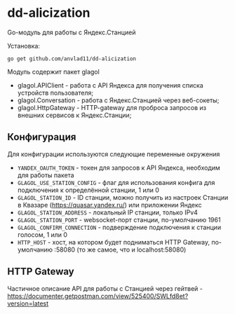 # dd-alicization

Go-модуль для работы с Яндекс.Станцией

Установка:

``
go get github.com/anvlad11/dd-alicization
``

Модуль содержит пакет glagol
* glagol.APIClient - работа с API Яндекса для получения списка устройств пользователя;
* glagol.Conversation - работа с Яндекс.Станцией через веб-сокеты;
* glagol.HttpGateway - HTTP-gateway для проброса запросов из внешних сервисов к Яндекс.Станции;

## Конфигурация

Для конфигурации используются следующие переменные окружения

* `YANDEX_OAUTH_TOKEN` - токен для запросов к API Яндекса, необходим для работы пакета
* `GLAGOL_USE_STATION_CONFIG` - флаг для использования конфига для подключения к определённой станции, 1 или 0
* `GLAGOL_STATION_ID` - ID станции, можно получить из настроек Станции в Квазаре (https://quasar.yandex.ru/) или приложении Яндекс
* `GLAGOL_STATION_ADDRESS` - локальный IP станции, только IPv4
* `GLAGOL_STATION_PORT` - websocket-порт станции, по-умолчанию 1961
* `GLAGOL_CONFIRM_CONNECTION` - подверждение подключения к станции голосом, 1 или 0
* `HTTP_HOST` - хост, на котором будет подниматься HTTP Gateway, по-умолчанию :58080 (то же самое, что и localhost:58080)

## HTTP Gateway

Частичное описание API для работы с Станцией через гейтвей - https://documenter.getpostman.com/view/525400/SWLfd8et?version=latest
